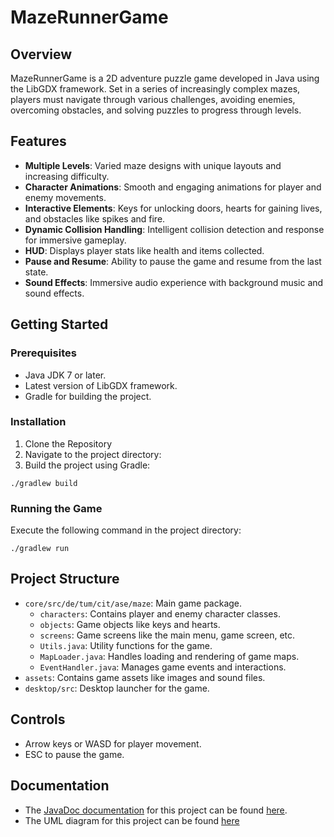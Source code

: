 # MazeRunnerGame

## Overview
MazeRunnerGame is a 2D adventure puzzle game developed in Java using the LibGDX framework. Set in a series of increasingly complex mazes, players must navigate through various challenges, avoiding enemies, overcoming obstacles, and solving puzzles to progress through levels.

## Features
- **Multiple Levels**: Varied maze designs with unique layouts and increasing difficulty.
- **Character Animations**: Smooth and engaging animations for player and enemy movements.
- **Interactive Elements**: Keys for unlocking doors, hearts for gaining lives, and obstacles like spikes and fire.
- **Dynamic Collision Handling**: Intelligent collision detection and response for immersive gameplay.
- **HUD**: Displays player stats like health and items collected.
- **Pause and Resume**: Ability to pause the game and resume from the last state.
- **Sound Effects**: Immersive audio experience with background music and sound effects.

## Getting Started
### Prerequisites
- Java JDK 7 or later.
- Latest version of LibGDX framework.
- Gradle for building the project.

### Installation
1. Clone the Repository
2. Navigate to the project directory:
3. Build the project using Gradle:
```shell
./gradlew build
```


### Running the Game
Execute the following command in the project directory:
```shell
./gradlew run
```


## Project Structure
- `core/src/de/tum/cit/ase/maze`: Main game package.
    - `characters`: Contains player and enemy character classes.
    - `objects`: Game objects like keys and hearts.
    - `screens`: Game screens like the main menu, game screen, etc.
    - `Utils.java`: Utility functions for the game.
    - `MapLoader.java`: Handles loading and rendering of game maps.
    - `EventHandler.java`: Manages game events and interactions.
- `assets`: Contains game assets like images and sound files.
- `desktop/src`: Desktop launcher for the game.

## Controls
- Arrow keys or WASD for player movement.
- ESC to pause the game.

## Documentation
- The [JavaDoc documentation](doc/index.html) for this project can be found [here](doc/index.html).
- The UML diagram for this project can be found [here](https://www.figma.com/file/LgbfVA646i5ApL4H32CD35/UML?type=whiteboard&node-id=0%3A1&t=xPXanqFMPSHzNOUv-1)
